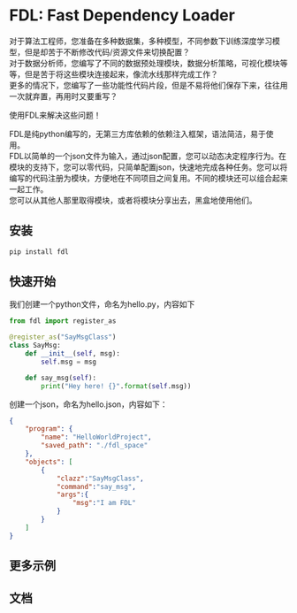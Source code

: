 # FDL: Fast Dependency Loader

对于算法工程师，您准备在多种数据集，多种模型，不同参数下训练深度学习模型，但是却苦于不断修改代码/资源文件来切换配置？   
对于数据分析师，您编写了不同的数据预处理模块，数据分析策略，可视化模块等等，但是苦于将这些模块连接起来，像流水线那样完成工作？   
更多的情况下，您编写了一些功能性代码片段，但是不易将他们保存下来，往往用一次就弃置，再用时又要重写？  

使用FDL来解决这些问题！  

FDL是纯python编写的，无第三方库依赖的依赖注入框架，语法简洁，易于使用。  
FDL以简单的一个json文件为输入，通过json配置，您可以动态决定程序行为。在模块的支持下，您可以零代码，只简单配置json，快速地完成各种任务。您可以将编写的代码注册为模块，方便地在不同项目之间复用。不同的模块还可以组合起来一起工作。   
您可以从其他人那里取得模块，或者将模块分享出去，黑盒地使用他们。

## 安装 

```sh
pip install fdl
```

## 快速开始

我们创建一个python文件，命名为hello.py，内容如下

```py
from fdl import register_as

@register_as("SayMsgClass")
class SayMsg:
    def __init__(self, msg):
        self.msg = msg

    def say_msg(self):
        print("Hey here! {}".format(self.msg))
```

创建一个json，命名为hello.json，内容如下：

```json
{
    "program": {
        "name": "HelloWorldProject",
        "saved_path": "./fdl_space"
    },
    "objects": [
        {
            "clazz":"SayMsgClass",
            "command":"say_msg",
            "args":{
                "msg":"I am FDL"
            }
        }
    ]
}
```

## 更多示例

## 文档